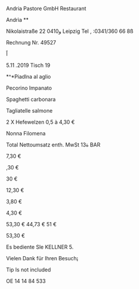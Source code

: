 Andria Pastore GmbH
Restaurant

Andrìa **

Nikolaistraße 22
0410و  Leipzig
Tel , :0341/360  66  8ß

Rechnung  Nr.  49527

اً

5.11 .2019
Tisch  19

*^*Piadlna  al  aglio

Pecorino  Impanato

Spaghetti  carbonara

Tagliatelle  salmone

2  X  Hefewelzen  0,5  à  4,30  €

Nonna  Filomena

Total
Nettoumsatz
enth.  MwSt  13ة
BAR

7,30  €

,30  €

30 €

12,30  €

3,80  €

4,30  €

53,30  €
44,73  €
51  €

53,30  €

Es  bediente  Sle  KELLNER  5.

Vielen  Dank
für
Ihren  Besuch¡

Tip  Is  not  included

OE  14  14  84  533

